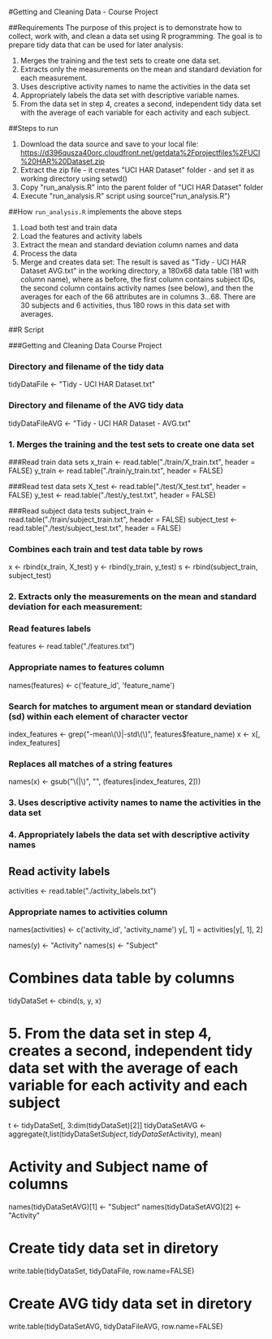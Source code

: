 #Getting and Cleaning Data - Course Project

##Requirements
The purpose of this project is to demonstrate how to collect, work with, and clean a data set using R programming. The goal is to prepare tidy data that can be used for later analysis:
1. Merges the training and the test sets to create one data set.
2. Extracts only the measurements on the mean and standard deviation for each measurement. 
3. Uses descriptive activity names to name the activities in the data set
4. Appropriately labels the data set with descriptive variable names. 
5. From the data set in step 4, creates a second, independent tidy data set with the average of each variable for each activity and each subject.

##Steps to run

1. Download the data source and save to your local file: https://d396qusza40orc.cloudfront.net/getdata%2Fprojectfiles%2FUCI%20HAR%20Dataset.zip 
2. Extract the zip file - it creates "UCI HAR Dataset" folder - and set it as working directory using setwd()
3. Copy "run_analysis.R" into the parent folder of "UCI HAR Dataset" folder
3. Execute "run_analysis.R" script using source("run_analysis.R")

##How `run_analysis.R` implements the above steps
1. Load both test and train data
2. Load the features and activity labels
3. Extract the mean and standard deviation column names and data
4. Process the data
5. Merge and creates data set: 
The result is saved as "Tidy - UCI HAR Dataset AVG.txt" in the working directory, a 180x68 data table (181 with column name), where as before, the first column contains subject IDs, the second column contains activity names (see below), and then the averages for each of the 66 attributes are in columns 3...68. There are 30 subjects and 6 activities, thus 180 rows in this data set with averages.


##R Script

###Getting and Cleaning Data Course Project

### Directory and filename of the tidy data
tidyDataFile <- "Tidy - UCI HAR Dataset.txt"

### Directory and filename of the AVG tidy data
tidyDataFileAVG <- "Tidy - UCI HAR Dataset - AVG.txt"

### 1. Merges the training and the test sets to create one data set
###Read train data sets
x_train <- read.table("./train/X_train.txt", header = FALSE)
y_train <- read.table("./train/y_train.txt", header = FALSE)

###Read test data sets
X_test <- read.table("./test/X_test.txt", header = FALSE)
y_test <- read.table("./test/y_test.txt", header = FALSE)

###Read subject data tests
subject_train <- read.table("./train/subject_train.txt", header = FALSE)
subject_test <- read.table("./test/subject_test.txt", header = FALSE)

### Combines each train and test data table by rows
x <- rbind(x_train, X_test)
y <- rbind(y_train, y_test)
s <- rbind(subject_train, subject_test)

### 2. Extracts only the measurements on the mean and standard deviation for each measurement:
### Read features labels
features <- read.table("./features.txt")

### Appropriate names to features column
names(features) <- c('feature_id', 'feature_name')

### Search for matches to argument mean or standard deviation (sd) within each element of character vector
index_features <- grep("-mean\\(\\)|-std\\(\\)", features$feature_name) 
x <- x[, index_features] 

### Replaces all matches of a string features 
names(x) <- gsub("\\(|\\)", "", (features[index_features, 2]))

### 3. Uses descriptive activity names to name the activities in the data set
### 4. Appropriately labels the data set with descriptive activity names
## Read activity labels
activities <- read.table("./activity_labels.txt")

### Appropriate names to activities column
names(activities) <- c('activity_id', 'activity_name')
y[, 1] = activities[y[, 1], 2]

names(y) <- "Activity"
names(s) <- "Subject"

# Combines data table by columns
tidyDataSet <- cbind(s, y, x)

# 5. From the data set in step 4, creates a second, independent tidy data set with the average of each variable for each activity and each subject
t <- tidyDataSet[, 3:dim(tidyDataSet)[2]] 
tidyDataSetAVG <- aggregate(t,list(tidyDataSet$Subject, tidyDataSet$Activity), mean)

# Activity and Subject name of columns 
names(tidyDataSetAVG)[1] <- "Subject"
names(tidyDataSetAVG)[2] <- "Activity"

# Create tidy data set in diretory
write.table(tidyDataSet, tidyDataFile, row.name=FALSE)

# Create AVG tidy data set in diretory
write.table(tidyDataSetAVG, tidyDataFileAVG, row.name=FALSE)
